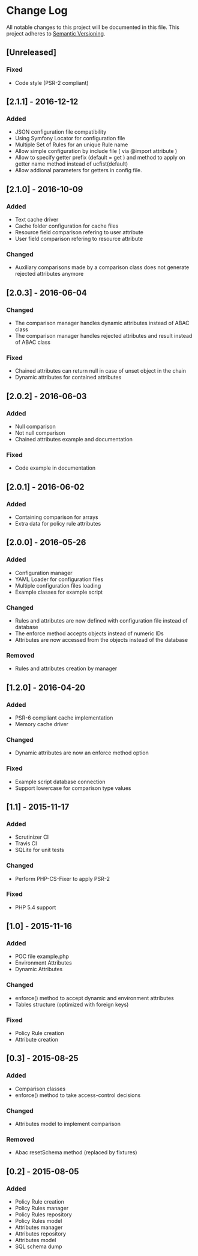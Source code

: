 # Change Log
All notable changes to this project will be documented in this file.
This project adheres to [Semantic Versioning](http://semver.org/).

## [Unreleased]
### Fixed
- Code style (PSR-2 compliant)

## [2.1.1] - 2016-12-12
### Added
- JSON configuration file compatibility
- Using Symfony Locator for configuration file
- Multiple Set of Rules for an unique Rule name
- Allow simple configuration by include file ( via @import attribute )
- Allow to specify getter prefix (default = get ) and method to apply on getter name method instead of ucfist(default)
- Allow addional parameters for getters in config file.


## [2.1.0] - 2016-10-09
### Added
- Text cache driver
- Cache folder configuration for cache files
- Resource field comparison refering to user attribute
- User field comparison refering to resource attribute

### Changed
- Auxiliary comparisons made by a comparison class does not generate rejected attributes anymore

## [2.0.3] - 2016-06-04
### Changed
- The comparison manager handles dynamic attributes instead of ABAC class
- The comparison manager handles rejected attributes and result instead of ABAC class

### Fixed
- Chained attributes can return null in case of unset object in the chain
- Dynamic attributes for contained attributes

## [2.0.2] - 2016-06-03
### Added
- Null comparison
- Not null comparison
- Chained attributes example and documentation

### Fixed
- Code example in documentation

## [2.0.1] - 2016-06-02
### Added
- Containing comparison for arrays
- Extra data for policy rule attributes

## [2.0.0] - 2016-05-26
### Added
- Configuration manager
- YAML Loader for configuration files
- Multiple configuration files loading
- Example classes for example script

### Changed
- Rules and attributes are now defined with configuration file instead of database
- The enforce method accepts objects instead of numeric IDs
- Attributes are now accessed from the objects instead of the database

### Removed
- Rules and attributes creation by manager

## [1.2.0] - 2016-04-20
### Added
- PSR-6 compliant cache implementation
- Memory cache driver

### Changed
- Dynamic attributes are now an enforce method option

### Fixed
- Example script database connection
- Support lowercase for comparison type values

## [1.1] - 2015-11-17
### Added
- Scrutinizer CI
- Travis CI
- SQLite for unit tests

### Changed
- Perform PHP-CS-Fixer to apply PSR-2

### Fixed
- PHP 5.4 support

## [1.0] - 2015-11-16
### Added
* POC file example.php
* Environment Attributes
* Dynamic Attributes

### Changed
* enforce() method to accept dynamic and environment attributes
* Tables structure (optimized with foreign keys)

### Fixed
* Policy Rule creation
* Attribute creation

## [0.3] - 2015-08-25
### Added
* Comparison classes
* enforce() method to take access-control decisions

### Changed
* Attributes model to implement comparison

### Removed
* Abac resetSchema method (replaced by fixtures)

## [0.2] - 2015-08-05
### Added
* Policy Rule creation
* Policy Rules manager
* Policy Rules repository
* Policy Rules model
* Attributes manager
* Attributes repository
* Attributes model
* SQL schema dump
